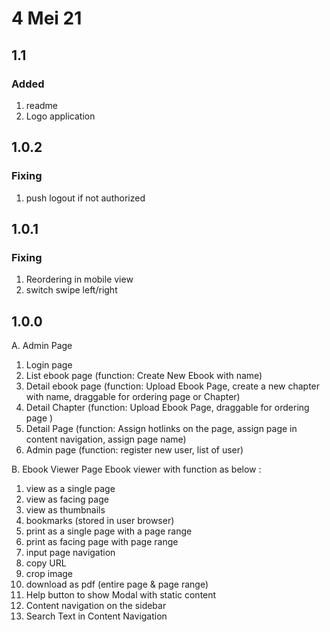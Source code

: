 # 4 Mei 21
## 1.1
### Added
1. readme
2. Logo application
## 1.0.2
### Fixing
1. push logout if not authorized
## 1.0.1
### Fixing
1. Reordering in mobile view
2. switch swipe left/right

## 1.0.0
A. Admin Page
1. Login page
2. List ebook page (function: Create New Ebook with name)
3. Detail ebook page (function: Upload Ebook Page, create a new chapter with name, draggable for ordering page or Chapter)
4. Detail Chapter (function: Upload Ebook Page, draggable for ordering page )
5. Detail Page (function: Assign hotlinks on the page, assign page in content navigation, assign page name)
6. Admin page (function: register new user, list of user)

B. Ebook Viewer Page
Ebook viewer with function as below :
1. view as a single page
2. view as facing page
3. view as thumbnails
4. bookmarks (stored in user browser)
5. print as a single page with a page range
6. print as facing page with page range
7. input page navigation
8. copy URL
9. crop image
10. download as pdf (entire page & page range)
11. Help button to show Modal with static content
12. Content navigation on the sidebar
13. Search Text in Content Navigation
